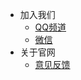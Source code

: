<!-- _navbar.md -->
* 加入我们
  * [QQ频道](https://pd.qq.com/s/63cw709he) 
  * [微信](/ProjectDocs/wechat.md)
* 关于官网
  * [意见反馈](https://docs.qq.com/form/page/DVmtLV0NRc1Btb1hk)